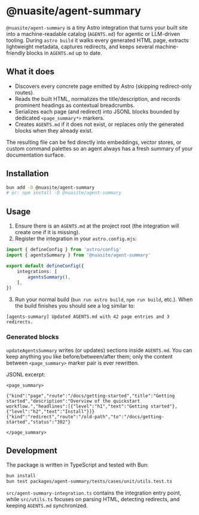 # @nuasite/agent-summary

`@nuasite/agent-summary` is a tiny Astro integration that turns your built site into a machine-readable catalog (`AGENTS.md`) for agentic or LLM-driven tooling. During `astro build` it walks every generated HTML page, extracts lightweight metadata, captures redirects, and keeps several machine-friendly blocks in `AGENTS.md` up to date.

## What it does
- Discovers every concrete page emitted by Astro (skipping redirect-only routes).
- Reads the built HTML, normalizes the title/description, and records prominent headings as contextual breadcrumbs.
- Serializes each page (and redirect) into JSONL blocks bounded by dedicated `<page_summary*>` markers.
- Creates `AGENTS.md` if it does not exist, or replaces only the generated blocks when they already exist.

The resulting file can be fed directly into embeddings, vector stores, or custom command palettes so an agent always has a fresh summary of your documentation surface.

## Installation

```bash
bun add -D @nuasite/agent-summary
# or: npm install -D @nuasite/agent-summary
```

## Usage
1. Ensure there is an `AGENTS.md` at the project root (the integration will create one if it is missing).
2. Register the integration in your `astro.config.mjs`:

```ts
import { defineConfig } from 'astro/config'
import { agentsSummary } from '@nuasite/agent-summary'

export default defineConfig({
	integrations: [
		agentsSummary(),
	],
})
```

3. Run your normal build (`bun run astro build`, `npm run build`, etc.). When the build finishes you should see a log similar to:

```
[agents-summary] Updated AGENTS.md with 42 page entries and 3 redirects.
```

### Generated blocks

`updateAgentsSummary` writes (or updates) sections inside `AGENTS.md`. You can keep anything you like before/between/after them; only the content between `<page_summary>` marker pair is ever rewritten.

JSONL excerpt:

```
<page_summary>

{"kind":"page","route":"/docs/getting-started","title":"Getting started","description":"Overview of the quickstart workflow.","headlines":[{"level":"h1","text":"Getting started"},{"level":"h2","text":"Install"}]}
{"kind":"redirect","route":"/old-path","to":"/docs/getting-started","status":"302"}

</page_summary>
```

## Development

The package is written in TypeScript and tested with Bun:

```bash
bun install
bun test packages/agent-summary/tests/cases/unit/utils.test.ts
```

`src/agent-summary-integration.ts` contains the integration entry point, while `src/utils.ts` focuses on parsing HTML, detecting redirects, and keeping `AGENTS.md` synchronized.
